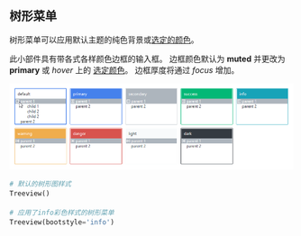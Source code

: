 ## 树形菜单

树形菜单可以应用默认主题的纯色背景或[选定的颜色](index.md#colors)。

此小部件具有带各式各样颜色边框的输入框。
边框颜色默认为 __muted__ 并更改为 **primary** 或 _hover_ 上的 [选定颜色](index.md#colors)。
边框厚度将通过 _focus_ 增加。

![treeview](../assets/widget-styles/treeview.gif)

```python
# 默认的树形图样式
Treeview()

# 应用了info彩色样式的树形菜单
Treeview(bootstyle='info')
```


